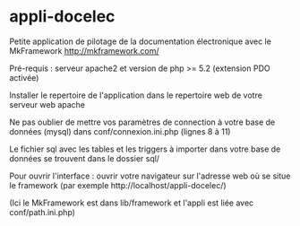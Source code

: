# appli-docelec
Petite application de pilotage de la documentation électronique avec le MkFramework http://mkframework.com/

Pré-requis : serveur apache2 et version de php >= 5.2 (extension PDO activée)

Installer le repertoire de l'application dans le repertoire web de votre serveur web apache

Ne pas oublier de mettre vos paramètres de connection à votre base de données (mysql) dans conf/connexion.ini.php (lignes 8 à 11)

Le fichier sql avec les tables et les triggers à importer dans votre base de données se trouvent dans le dossier sql/

Pour ouvrir l'interface : ouvrir votre navigateur sur l'adresse web où se situe le framework (par exemple http://localhost/appli-docelec/)

(Ici le MkFramework est dans lib/framework et l'appli est liée avec conf/path.ini.php)
